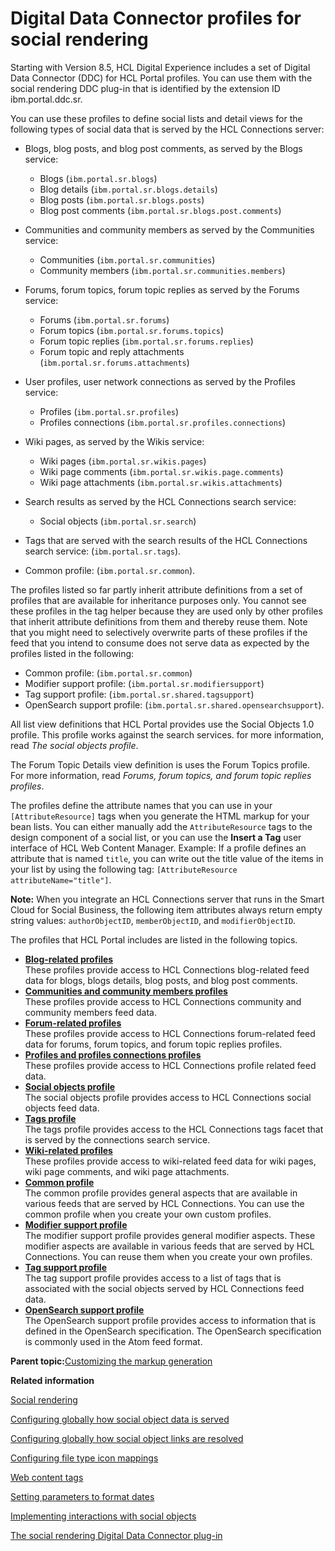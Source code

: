 # Digital Data Connector profiles for social rendering

Starting with Version 8.5, HCL Digital Experience includes a set of Digital Data Connector \(DDC\) for HCL Portal profiles. You can use them with the social rendering DDC plug-in that is identified by the extension ID ibm.portal.ddc.sr.

You can use these profiles to define social lists and detail views for the following types of social data that is served by the HCL Connections server:

-   Blogs, blog posts, and blog post comments, as served by the Blogs service:
    -   Blogs \(`ibm.portal.sr.blogs`\)
    -   Blog details \(`ibm.portal.sr.blogs.details`\)
    -   Blog posts \(`ibm.portal.sr.blogs.posts`\)
    -   Blog post comments \(`ibm.portal.sr.blogs.post.comments`\)
-   Communities and community members as served by the Communities service:
    -   Communities \(`ibm.portal.sr.communities`\)
    -   Community members \(`ibm.portal.sr.communities.members`\)
-   Forums, forum topics, forum topic replies as served by the Forums service:
    -   Forums \(`ibm.portal.sr.forums`\)
    -   Forum topics \(`ibm.portal.sr.forums.topics`\)
    -   Forum topic replies \(`ibm.portal.sr.forums.replies`\)
    -   Forum topic and reply attachments \(`ibm.portal.sr.forums.attachments`\)
-   User profiles, user network connections as served by the Profiles service:
    -   Profiles \(`ibm.portal.sr.profiles`\)
    -   Profiles connections \(`ibm.portal.sr.profiles.connections`\)
-   Wiki pages, as served by the Wikis service:
    -   Wiki pages \(`ibm.portal.sr.wikis.pages`\)
    -   Wiki page comments \(`ibm.portal.sr.wikis.page.comments`\)
    -   Wiki page attachments \(`ibm.portal.sr.wikis.attachments`\)
-   Search results as served by the HCL Connections search service:
    -   Social objects \(`ibm.portal.sr.search`\)
-   Tags that are served with the search results of the HCL Connections search service: \(`ibm.portal.sr.tags`\).

-   Common profile: \(`ibm.portal.sr.common`\).

The profiles listed so far partly inherit attribute definitions from a set of profiles that are available for inheritance purposes only. You cannot see these profiles in the tag helper because they are used only by other profiles that inherit attribute definitions from them and thereby reuse them. Note that you might need to selectively overwrite parts of these profiles if the feed that you intend to consume does not serve data as expected by the profiles listed in the following:

-   Common profile: \(`ibm.portal.sr.common`\)
-   Modifier support profile: \(`ibm.portal.sr.modifiersupport`\)
-   Tag support profile: \(`ibm.portal.sr.shared.tagsupport`\)
-   OpenSearch support profile: \(`ibm.portal.sr.shared.opensearchsupport`\).

All list view definitions that HCL Portal provides use the Social Objects 1.0 profile. This profile works against the search services. for more information, read *The social objects profile*.

The Forum Topic Details view definition is uses the Forum Topics profile. For more information, read *Forums, forum topics, and forum topic replies profiles*.

The profiles define the attribute names that you can use in your `[AttributeResource]` tags when you generate the HTML markup for your bean lists. You can either manually add the `AttributeResource` tags to the design component of a social list, or you can use the **Insert a Tag** user interface of HCL Web Content Manager. Example: If a profile defines an attribute that is named `title`, you can write out the title value of the items in your list by using the following tag: `[AttributeResource attributeName="title"]`.

**Note:** When you integrate an HCL Connections server that runs in the Smart Cloud for Social Business, the following item attributes always return empty string values: `authorObjectID`, `memberObjectID`, and `modifierObjectID`.

The profiles that HCL Portal includes are listed in the following topics.

-   **[Blog-related profiles](../social/soc_rendr_prfls_blogs.md)**  
These profiles provide access to HCL Connections blog-related feed data for blogs, blogs details, blog posts, and blog post comments.
-   **[Communities and community members profiles](../social/soc_rendr_prfls_communities.md)**  
These profiles provide access to HCL Connections community and community members feed data.
-   **[Forum-related profiles](../social/soc_rendr_prfls_forums.md)**  
These profiles provide access to HCL Connections forum-related feed data for forums, forum topics, and forum topic replies profiles.
-   **[Profiles and profiles connections profiles](../social/soc_rendr_prfls_profiles.md)**  
These profiles provide access to HCL Connections profile related feed data.
-   **[Social objects profile](../social/soc_rendr_prfls_social_objects.md)**  
The social objects profile provides access to HCL Connections social objects feed data.
-   **[Tags profile](../social/soc_rendr_prfls_tags.md)**  
The tags profile provides access to the HCL Connections tags facet that is served by the connections search service.
-   **[Wiki-related profiles](../social/soc_rendr_prfls_wikis.md)**  
These profiles provide access to wiki-related feed data for wiki pages, wiki page comments, and wiki page attachments.
-   **[Common profile](../social/soc_rendr_prfls_common.md)**  
The common profile provides general aspects that are available in various feeds that are served by HCL Connections. You can use the common profile when you create your own custom profiles.
-   **[Modifier support profile](../social/soc_rendr_prfls_modifier_support.md)**  
The modifier support profile provides general modifier aspects. These modifier aspects are available in various feeds that are served by HCL Connections. You can reuse them when you create your own profiles.
-   **[Tag support profile](../social/soc_rendr_prfls_tag_support.md)**  
The tag support profile provides access to a list of tags that is associated with the social objects served by HCL Connections feed data.
-   **[OpenSearch support profile](../social/soc_rendr_prfls_opensearch_support.md)**  
The OpenSearch support profile provides access to information that is defined in the OpenSearch specification. The OpenSearch specification is commonly used in the Atom feed format.

**Parent topic:**[Customizing the markup generation](../social/soc_rendr_cust_markup_genrtn.md)

**Related information**  


[Social rendering](../social/soc_rendr_ovu.md)

[Configuring globally how social object data is served](../social/soc_rendr_cfg_data_serve.md)

[Configuring globally how social object links are resolved](../social/soc_rendr_cfg_reslv_links.md)

[Configuring file type icon mappings](../social/soc_rendr_cfg_filetype_map.md)

[Web content tags](../wcm/wcm_tags.md)

[Setting parameters to format dates](https://help.hcltechsw.com/digital-experience/8.5/panel_help/wcm_reference-dates.html)

[Implementing interactions with social objects](../wcm/wcm_dev_impl_intrax_soc_objects.md)

[The social rendering Digital Data Connector plug-in](../social/soc_rendr_bean_lst_prvdr.md)

